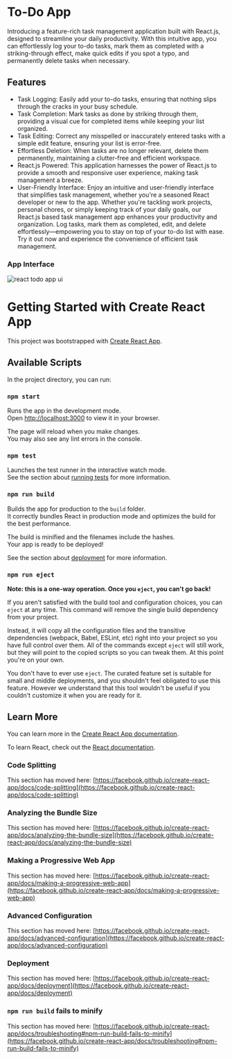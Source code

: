 
# To-Do App
Introducing a feature-rich task management application built with React.js, designed to streamline your daily productivity. With this intuitive app, you can effortlessly log your to-do tasks, mark them as completed with a striking-through effect, make quick edits if you spot a typo, and permanently delete tasks when necessary.


## Features

- Task Logging: Easily add your to-do tasks, ensuring that nothing slips through the cracks in your busy schedule.
- Task Completion: Mark tasks as done by striking through them, providing a visual cue for completed items while keeping your list organized.
- Task Editing: Correct any misspelled or inaccurately entered tasks with a simple edit feature, ensuring your list is error-free.
- Effortless Deletion: When tasks are no longer relevant, delete them permanently, maintaining a clutter-free and efficient workspace.
- React.js Powered: This application harnesses the power of React.js to provide a smooth and responsive user experience, making task management a breeze.
- User-Friendly Interface: Enjoy an intuitive and user-friendly interface that simplifies task management, whether you're a seasoned React developer or new to the app.
Whether you're tackling work projects, personal chores, or simply keeping track of your daily goals, our React.js based task management app enhances your productivity and organization. Log tasks, mark them as completed, edit, and delete effortlessly—empowering you to stay on top of your to-do list with ease. Try it out now and experience the convenience of efficient task management.

### App Interface
![react todo app ui](https://github.com/Rupal-Gupta29/To-Do-App-Reactjs/assets/70842313/cd6d297c-0ebb-4683-a4c7-018edbbddad5)


# Getting Started with Create React App

This project was bootstrapped with [Create React App](https://github.com/facebook/create-react-app).

## Available Scripts

In the project directory, you can run:

### `npm start`

Runs the app in the development mode.\
Open [http://localhost:3000](http://localhost:3000) to view it in your browser.

The page will reload when you make changes.\
You may also see any lint errors in the console.

### `npm test`

Launches the test runner in the interactive watch mode.\
See the section about [running tests](https://facebook.github.io/create-react-app/docs/running-tests) for more information.

### `npm run build`

Builds the app for production to the `build` folder.\
It correctly bundles React in production mode and optimizes the build for the best performance.

The build is minified and the filenames include the hashes.\
Your app is ready to be deployed!

See the section about [deployment](https://facebook.github.io/create-react-app/docs/deployment) for more information.

### `npm run eject`

**Note: this is a one-way operation. Once you `eject`, you can't go back!**

If you aren't satisfied with the build tool and configuration choices, you can `eject` at any time. This command will remove the single build dependency from your project.

Instead, it will copy all the configuration files and the transitive dependencies (webpack, Babel, ESLint, etc) right into your project so you have full control over them. All of the commands except `eject` will still work, but they will point to the copied scripts so you can tweak them. At this point you're on your own.

You don't have to ever use `eject`. The curated feature set is suitable for small and middle deployments, and you shouldn't feel obligated to use this feature. However we understand that this tool wouldn't be useful if you couldn't customize it when you are ready for it.

## Learn More

You can learn more in the [Create React App documentation](https://facebook.github.io/create-react-app/docs/getting-started).

To learn React, check out the [React documentation](https://reactjs.org/).

### Code Splitting

This section has moved here: [https://facebook.github.io/create-react-app/docs/code-splitting](https://facebook.github.io/create-react-app/docs/code-splitting)

### Analyzing the Bundle Size

This section has moved here: [https://facebook.github.io/create-react-app/docs/analyzing-the-bundle-size](https://facebook.github.io/create-react-app/docs/analyzing-the-bundle-size)

### Making a Progressive Web App

This section has moved here: [https://facebook.github.io/create-react-app/docs/making-a-progressive-web-app](https://facebook.github.io/create-react-app/docs/making-a-progressive-web-app)

### Advanced Configuration

This section has moved here: [https://facebook.github.io/create-react-app/docs/advanced-configuration](https://facebook.github.io/create-react-app/docs/advanced-configuration)

### Deployment

This section has moved here: [https://facebook.github.io/create-react-app/docs/deployment](https://facebook.github.io/create-react-app/docs/deployment)

### `npm run build` fails to minify

This section has moved here: [https://facebook.github.io/create-react-app/docs/troubleshooting#npm-run-build-fails-to-minify](https://facebook.github.io/create-react-app/docs/troubleshooting#npm-run-build-fails-to-minify)
